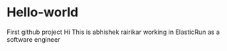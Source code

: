 # Hello-world
First github project
Hi This is abhishek rairikar working in ElasticRun as a software engineer
